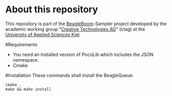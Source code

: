 # About this repository
This repository is part of the [BeagleBoom](https://github.com/beagleboom)-Sampler project developed by the academic working group "[Creative Technologies AG](http://www.creative-technologies.de/)" (ctag) at the [University of Applied Sciences Kiel](https://www.fh-kiel.de/).

#Requirements
- You need an installed version of PocoLib which includes the JSON namespace.
- Cmake

#Installation
These commands shall install the BeagleQueue:

```
cmake .
make && make install
```